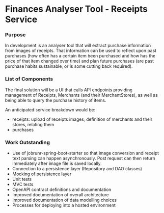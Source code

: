 # Finances Analyser Tool - Receipts Service

### Purpose

In development is an analyser tool that will extract purchase information from images of receipts. 
That information can be used to reflect upon past purchases (how often has a certain item been 
purchased and how has the price of that item changed over time) and plan future purchases (are past 
purchase habits sustainable, or is some cutting back required).

### List of Components
The final solution will be a UI that calls API endpoints providing management of Receipts, Merchants 
(and their MerchantStores), as well as being able to query the purchase history of items.

An anticipated service breakdown would be:

* receipts: upload of receipts images; definition of merchants and their stores, relating them 
* purchases

### Work Outstanding

* Use of jobrunr-spring-boot-starter so that image conversion and receipt text parsing can happen asynchronously. Post request can then return immediately after image file is saved locally. 
* Connection to a persistence layer (Repository and DAO classes)
* Mocking of persistence layer
* Unit tests
* MVC tests
* OpenAPI contract definitions and documentation
* Improved documentation of overall architecture
* Improved documentation of data modelling choices
* Processes for deploying into a hosted environment
